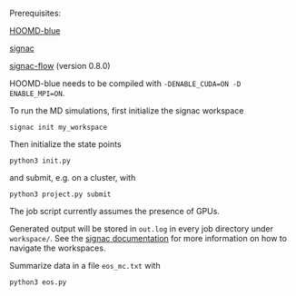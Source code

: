 Prerequisites:

[HOOMD-blue](https://github.com/glotzerlab/hoomd-blue)

[signac](https://github.com/glotzerlab/signac)

[signac-flow](https://github.com/glotzerlab/signac-flow) (version 0.8.0)

HOOMD-blue needs to be compiled with `-DENABLE_CUDA=ON -D ENABLE_MPI=ON`.

To run the MD simulations, first initialize the signac workspace

```
signac init my_workspace
```

Then initialize the state points

```
python3 init.py
```

and submit, e.g. on a cluster, with

```
python3 project.py submit
```

The job script currently assumes the presence of GPUs.

Generated output will be stored in `out.log` in every job directory under `workspace/`. See the
[signac documentation](https://docs.signac.io/en/latest/) for more information on how to
navigate the workspaces.

Summarize data in a file `eos_mc.txt` with

```
python3 eos.py
```
